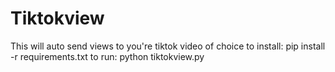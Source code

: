 # Tiktokview
This will auto send views to you're tiktok video of choice
to install: pip install -r requirements.txt
to run: python tiktokview.py
